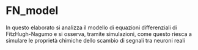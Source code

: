 # FN_model
In questo elaborato si analizza il modello di equazioni differenziali di FitzHugh-Nagumo  e si osserva, tramite simulazioni, come questo riesca a simulare le proprietà chimiche dello scambio di segnali tra neuroni reali
